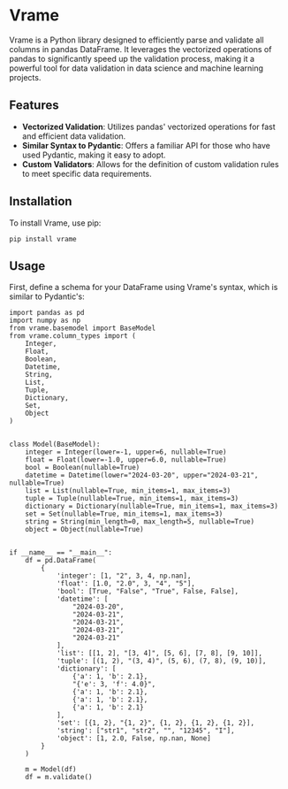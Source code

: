 # Vrame

Vrame is a Python library designed to efficiently parse and validate all columns in pandas DataFrame. It leverages the vectorized operations of pandas to significantly speed up the validation process, making it a powerful tool for data validation in data science and machine learning projects.

## Features

- **Vectorized Validation**: Utilizes pandas' vectorized operations for fast and efficient data validation.
- **Similar Syntax to Pydantic**: Offers a familiar API for those who have used Pydantic, making it easy to adopt.
- **Custom Validators**: Allows for the definition of custom validation rules to meet specific data requirements.

## Installation

To install Vrame, use pip:

    pip install vrame


## Usage

First, define a schema for your DataFrame using Vrame's syntax, which is similar to Pydantic's:
    
    import pandas as pd
    import numpy as np
    from vrame.basemodel import BaseModel
    from vrame.column_types import (
        Integer,
        Float,
        Boolean,
        Datetime,
        String,
        List,
        Tuple,
        Dictionary,
        Set,
        Object
    )
    
    
    class Model(BaseModel):
        integer = Integer(lower=-1, upper=6, nullable=True)
        float = Float(lower=-1.0, upper=6.0, nullable=True)
        bool = Boolean(nullable=True)
        datetime = Datetime(lower="2024-03-20", upper="2024-03-21", nullable=True)
        list = List(nullable=True, min_items=1, max_items=3)
        tuple = Tuple(nullable=True, min_items=1, max_items=3)
        dictionary = Dictionary(nullable=True, min_items=1, max_items=3)
        set = Set(nullable=True, min_items=1, max_items=3)
        string = String(min_length=0, max_length=5, nullable=True)
        object = Object(nullable=True)
    
    
    if __name__ == "__main__":
        df = pd.DataFrame(
            {
                'integer': [1, "2", 3, 4, np.nan],
                'float': [1.0, "2.0", 3, "4", "5"],
                'bool': [True, "False", "True", False, False],
                'datetime': [
                    "2024-03-20",
                    "2024-03-21",
                    "2024-03-21",
                    "2024-03-21",
                    "2024-03-21"
                ],
                'list': [[1, 2], "[3, 4]", [5, 6], [7, 8], [9, 10]],
                'tuple': [(1, 2), "(3, 4)", (5, 6), (7, 8), (9, 10)],
                'dictionary': [
                    {'a': 1, 'b': 2.1},
                    "{'e': 3, 'f': 4.0}",
                    {'a': 1, 'b': 2.1},
                    {'a': 1, 'b': 2.1},
                    {'a': 1, 'b': 2.1}
                ],
                'set': [{1, 2}, "{1, 2}", {1, 2}, {1, 2}, {1, 2}],
                'string': ["str1", "str2", "", "12345", "I"],
                'object': [1, 2.0, False, np.nan, None]
            }
        )

        m = Model(df)
        df = m.validate()
